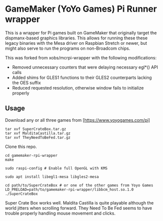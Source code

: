 GameMaker (YoYo Games) Pi Runner wrapper
=============================

This is a wrapper for Pi games built on GameMaker that originally target
the dispmanx-based graphics libraries. This allows for running these
these legacy binaries with the Mesa driver on Raspbian Stretch or newer,
but might also serve to run the programs on non-Broadcom chips.

This was forked from xobs/mcrpi-wrapper with the following modifications:

* Removed unnecessary counters that were delaying necessary egl*() API calls
* Added shims for GLES1 functions to their GLES2 counterparts lacking the OES suffix
* Reduced requested resolution, otherwise window fails to initialize properly

Usage
-----

Download any or all three games from [https://www.yoyogames.com/pi]

    tar xvf SuperCrateBox.tar.gz
    tar xvf MalditaCastilla.tar.gz
    tar xvf TheyNeedToBeFed.tar.gz

Clone this repo.

    cd gamemaker-rpi-wrapper
    make

    sudo raspi-config # Enable full OpenGL with KMS

    sudo apt install libegl1-mesa libgles2-mesa

    cd path/to/SuperCrateBox # or one of the other games from Yoyo Games
    LD_PRELOAD=path/to/gamemaker-rpi-wrapper/libbcm_host.so.1.0 ./SuperCrateBox

Super Crate Box works well. Maldita Castilla is quite playable although the world
jitters when scrolling forward. They Need To Be Fed seems to have trouble properly
handling mouse movement and clicks.
